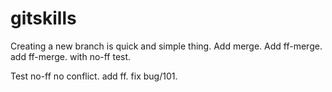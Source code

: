 # gitskills

Creating a new branch is quick and simple thing.
Add merge.
Add ff-merge.
add ff-merge.
with no-ff test.


Test no-ff no conflict.
add ff.
fix bug/101.

